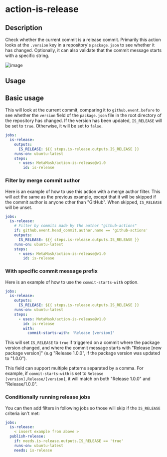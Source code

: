 # action-is-release

## Description

Check whether the current commit is a release commit. Primarily this action looks at the `.version` key in a repository's `package.json` to see whether it has changed. Optionally, it can also validate that the commit message starts with a specific string.

![image](https://user-images.githubusercontent.com/675259/181828020-b54ef521-20f1-477c-83b4-3e9ac5b91398.png)

## Usage

## Basic usage

This will look at the current commit, comparing it to `github.event.before` to see whether the `version` field of the `package.json` file in the root directory of the repository has changed. If the version has been updated, `IS_RELEASE` will be set to `true`. Otherwise, it will be set to `false`.

```yaml
jobs:
  is-release:
    outputs:
      IS_RELEASE: ${{ steps.is-release.outputs.IS_RELEASE }}
    runs-on: ubuntu-latest
    steps:
      - uses: MetaMask/action-is-release@v1.0
        id: is-release
```

### Filter by merge commit author

Here is an example of how to use this action with a merge author filter. This will act the same as the previous example, except that it will be skipped if the commit author is anyone other than "GitHub". When skipped, `IS_RELEASE` will be unset.

```yaml
jobs:
  is-release:
    # Filter by commits made by the author "github-actions"
    if: github.event.head_commit.author.name == 'github-actions'
    outputs:
      IS_RELEASE: ${{ steps.is-release.outputs.IS_RELEASE }}
    runs-on: ubuntu-latest
    steps:
      - uses: MetaMask/action-is-release@v1.0
        id: is-release
```

### With specific commit message prefix

Here is an example of how to use the `commit-starts-with` option.

```yaml
jobs:
  is-release:
    outputs:
      IS_RELEASE: ${{ steps.is-release.outputs.IS_RELEASE }}
    runs-on: ubuntu-latest
    steps:
      - uses: MetaMask/action-is-release@v1.0
        id: is-release
        with:
          commit-starts-with: 'Release [version]'
```

This will set `IS_RELEASE` to `true` if triggered on a commit where the package version changed, and where the commit message starts with "Release [new package version]" (e.g "Release 1.0.0", if the package version was updated to "1.0.0").

This field can support multiple patterns separated by a comma. For example, if `commit-starts-with` is set to `Release [version],Release/[version]`, it will match on both "Release 1.0.0" and "Release/1.0.0".

### Conditionally running release jobs

You can then add filters in following jobs so those will skip if the `IS_RELEASE` criteria isn't met:

```yaml
jobs:
  is-release:
    < insert example from above >
  publish-release:
    if: needs.is-release.outputs.IS_RELEASE == 'true'
    runs-on: ubuntu-latest
    needs: is-release
```


